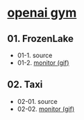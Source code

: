 # [openai gym](https://github.com/openai/gym)
## 01. FrozenLake
  * 01-1. source
  * 01-2. [monitor (gif)](frozenlake.md)

## 02. Taxi
  * 02-01. source
  * 02-02. [monitor (gif)](taxi.md)
